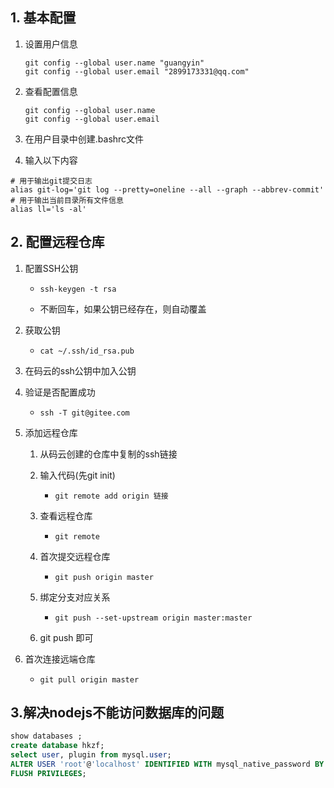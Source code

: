 

## 1. 基本配置

1. 设置用户信息

   ~~~
   git config --global user.name "guangyin"
   git config --global user.email "2899173331@qq.com"
   ~~~

2. 查看配置信息

   ~~~
   git config --global user.name
   git config --global user.email
   ~~~

3. 在用户目录中创建.bashrc文件

4. 输入以下内容

~~~
# 用于输出git提交日志
alias git-log='git log --pretty=oneline --all --graph --abbrev-commit'
# 用于输出当前目录所有文件信息
alias ll='ls -al'
~~~



## 2. 配置远程仓库

1. 配置SSH公钥

   * ~~~git
     ssh-keygen -t rsa
     ~~~

   * 不断回车，如果公钥已经存在，则自动覆盖
   
2. 获取公钥

   * ~~~
     cat ~/.ssh/id_rsa.pub
     ~~~

3. 在码云的ssh公钥中加入公钥

4. 验证是否配置成功

   * ~~~
     ssh -T git@gitee.com
     ~~~

5. 添加远程仓库

   1. 从码云创建的仓库中复制的ssh链接

   2. 输入代码(先git init)

      * ~~~
        git remote add origin 链接
        ~~~

   3. 查看远程仓库

      * ~~~
        git remote
        ~~~

   4. 首次提交远程仓库

      * ~~~
        git push origin master
        ~~~

   5. 绑定分支对应关系

      * ~~~
        git push --set-upstream origin master:master
        ~~~

   6. git push 即可

6. 首次连接远端仓库

   * ~~~
     git pull origin master
     ~~~

## 3.解决nodejs不能访问数据库的问题

~~~sql
show databases ;
create database hkzf;
select user, plugin from mysql.user;
ALTER USER 'root'@'localhost' IDENTIFIED WITH mysql_native_password BY '1234';
FLUSH PRIVILEGES;
~~~

